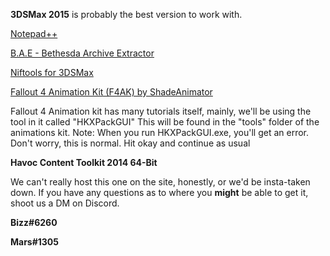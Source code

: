 **3DSMax 2015** is probably the best version to work with.

[Notepad++](https://notepad-plus-plus.org/download/v7.4.2.html)

[B.A.E - Bethesda Archive Extractor](http://www.nexusmods.com/fallout4/mods/78/?)

[Niftools for 3DSMax](https://github.com/figment/max_nif_plugin/releases)

[Fallout 4 Animation Kit (F4AK) by ShadeAnimator](http://www.nexusmods.com/fallout4/mods/16694/?)


Fallout 4 Animation kit has many tutorials itself, mainly, we'll be using the tool in it called "HKXPackGUI" This will be found in the "tools" folder of the animations kit.
Note: When you run HKXPackGUI.exe, you'll get an error. Don't worry, this is normal. Hit okay and continue as usual

**Havoc Content Toolkit 2014 64-Bit**

We can't really host this one on the site, honestly, or we'd be insta-taken down. If you have any questions as to where you **might** be able to get it, shoot us a DM on Discord.

**Bizz#6260**

**Mars#1305**
